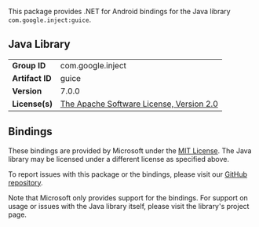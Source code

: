 This package provides .NET for Android bindings for the Java library `com.google.inject:guice`.

## Java Library

| | |
|-|-|
| **Group ID** | com.google.inject |
| **Artifact ID** | guice |
| **Version** | 7.0.0 |
| **License(s)** | [The Apache Software License, Version 2.0](http://www.apache.org/licenses/LICENSE-2.0.txt) |

## Bindings

These bindings are provided by Microsoft under the [MIT License](https://opensource.org/licenses/MIT). The Java
library may be licensed under a different license as specified above.

To report issues with this package or the bindings, please visit our [GitHub repository](https://aka.ms/android-libraries).

Note that Microsoft only provides support for the bindings. For support on
usage or issues with the Java library itself, please visit the library's project page.
